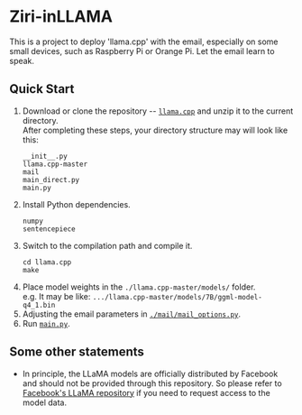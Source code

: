 # Ziri-inLLAMA
This is a project to deploy 'llama.cpp' with the email, especially on some small devices, such as Raspberry Pi or Orange Pi. Let the email learn to speak.  

## Quick Start
1. Download or clone the repository -- [`llama.cpp`](https://github.com/ggerganov/llama.cpp) and unzip it to the current directory.  
   After completing these steps, your directory structure may will look like this:
   ```
   __init__.py
   llama.cpp-master
   mail
   main_direct.py
   main.py
   ```
2. Install Python dependencies.
   ```
   numpy
   sentencepiece
   ```
4. Switch to the compilation path and compile it.
   ```
   cd llama.cpp
   make
   ```
5. Place model weights in the `./llama.cpp-master/models/` folder.  
   e.g. It may be like: `.../llama.cpp-master/models/7B/ggml-model-q4_1.bin`
7. Adjusting the email parameters in [`./mail/mail_options.py`](./mail/mail_options.py).
8. Run [`main.py`](./main.py).

## Some other statements
- In principle, the LLaMA models are officially distributed by Facebook and should not be provided through this repository. So please refer to [Facebook's LLaMA repository](https://github.com/facebookresearch/llama) if you need to request access to the model data.
